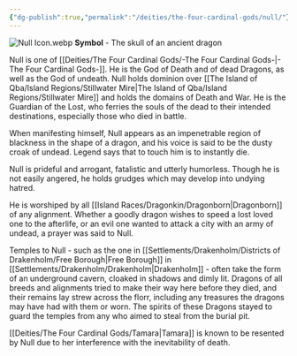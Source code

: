 ```yaml
---
{"dg-publish":true,"permalink":"/deities/the-four-cardinal-gods/null/"}
---
```


![Null Icon.webp](/img/user/zAttachments/Null%20Icon.webp)
**Symbol** - The skull of an ancient dragon

Null is one of [[Deities/The Four Cardinal Gods/-The Four Cardinal Gods-\|-The Four Cardinal Gods-]]. He is the God of Death and of dead Dragons, as well as the God of undeath. Null holds dominion over [[The Island of Qba/Island Regions/Stillwater Mire\|The Island of Qba/Island Regions/Stillwater Mire]] and holds the domains of Death and War. He is the Guardian of the Lost, who ferries the souls of the dead to their intended destinations, especially those who died in battle.

When manifesting himself, Null appears as an impenetrable region of blackness in the shape of a dragon, and his voice is said to be the dusty croak of undead. Legend says that to touch him is to instantly die.

Null is prideful and arrogant, fatalistic and utterly humorless. Though he is not easily angered, he holds grudges which may develop into undying hatred. 

He is worshiped by all [[Island Races/Dragonkin/Dragonborn\|Dragonborn]] of any alignment. Whether a goodly dragon wishes to speed a lost loved one to the afterlife, or an evil one wanted to attack a city with an army of undead, a prayer was said to Null. 

Temples to Null - such as the one in [[Settlements/Drakenholm/Districts of Drakenholm/Free Borough\|Free Borough]] in [[Settlements/Drakenholm/Drakenholm\|Drakenholm]] - often take the form of an underground cavern, cloaked in shadows and dimly lit. Dragons of all breeds and alignments tried to make their way here before they died, and their remains lay strew across the florr, including any treasures the dragons may have had with them or worn. The spirits of these Dragons stayed to guard the temples from any who aimed to steal from the burial pit. 

[[Deities/The Four Cardinal Gods/Tamara\|Tamara]] is known to be resented by Null due to her interference with the inevitability of death.